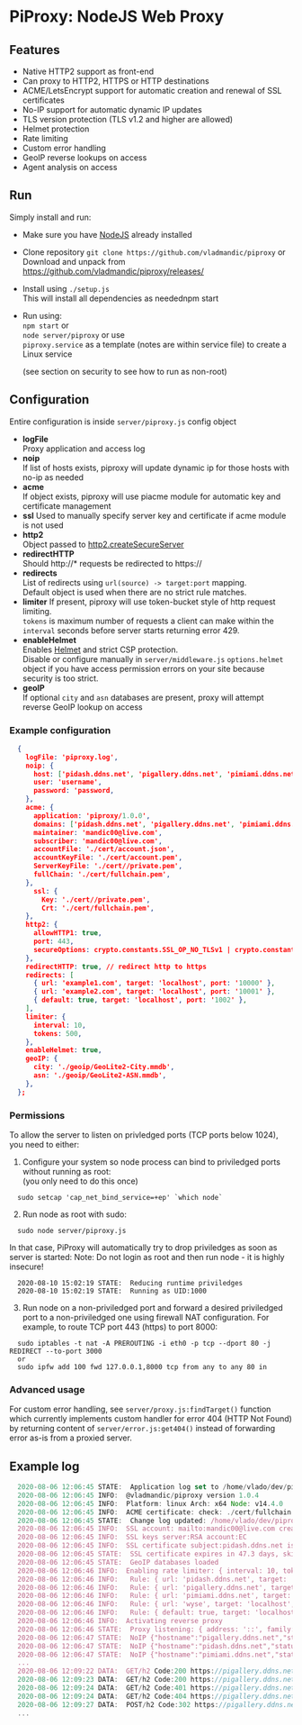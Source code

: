 # PiProxy: NodeJS Web Proxy

## Features

- Native HTTP2 support as front-end
- Can proxy to HTTP2, HTTPS or HTTP destinations
- ACME/LetsEncrypt support for automatic creation and renewal of SSL certificates
- No-IP support for automatic dynamic IP updates
- TLS version protection (TLS v1.2 and higher are allowed)
- Helmet protection
- Rate limiting
- Custom error handling
- GeoIP reverse lookups on access
- Agent analysis on access

## Run

Simply install and run:

- Make sure you have [NodeJS](https://nodejs.org/en/) already installed
- Clone repository `git clone https://github.com/vladmandic/piproxy` or  
  Download and unpack from <https://github.com/vladmandic/piproxy/releases/>
- Install using `./setup.js`  
  This will install all dependencies as needednpm start
- Run using:  
  `npm start` or  
  `node server/piproxy` or use  
  `piproxy.service` as a template (notes are within service file) to create a Linux service  
  
  (see section on security to see how to run as non-root)

## Configuration

Entire configuration is inside `server/piproxy.js` config object

- **logFile**  
  Proxy application and access log
- **noip**  
  If list of hosts exists, piproxy will update dynamic ip for those hosts with no-ip as needed
- **acme**  
  If object exists, piproxy will use piacme module for automatic key and certificate management
- **ssl**
  Used to manually specify server key and certificate if acme module is not used
- **http2**  
  Object passed to [http2.createSecureServer](https://nodejs.org/api/http2.html#http2_http2_createsecureserver_options_onrequesthandler)
- **redirectHTTP**  
  Should http://* requests be redirected to https://
- **redirects**  
  List of redirects using `url(source) -> target:port` mapping.  
  Default object is used when there are no strict rule matches.
- **limiter**
  If present, piproxy will use token-bucket style of http request limiting.  
  `tokens` is maximum number of requests a client can make within the `interval` seconds before server starts returning error 429.
- **enableHelmet**  
  Enables [Helmet](https://helmetjs.github.io/) and strict CSP protection.  
  Disable or configure manually in `server/middleware.js` `options.helmet` object if you have access permission errors on your site because security is too strict.
- **geoIP**  
  If optional `city` and `asn` databases are present, proxy will attempt reverse GeoIP lookup on access

### Example configuration

```json
  {
    logFile: 'piproxy.log',
    noip: {
      host: ['pidash.ddns.net', 'pigallery.ddns.net', 'pimiami.ddns.net'],
      user: 'username',
      password: 'password,
    },
    acme: {
      application: 'piproxy/1.0.0',
      domains: ['pidash.ddns.net', 'pigallery.ddns.net', 'pimiami.ddns.net'],
      maintainer: 'mandic00@live.com',
      subscriber: 'mandic00@live.com',
      accountFile: './cert/account.json',
      accountKeyFile: './cert/account.pem',
      ServerKeyFile: './cert//private.pem',
      fullChain: './cert/fullchain.pem',
    },
      ssl: {
        Key: './cert//private.pem',
        Crt: './cert/fullchain.pem',
    },
    http2: {
      allowHTTP1: true,
      port: 443,
      secureOptions: crypto.constants.SSL_OP_NO_TLSv1 | crypto.constants.SSL_OP_NO_TLSv1_1,
    },
    redirectHTTP: true, // redirect http to https
    redirects: [
      { url: 'example1.com', target: 'localhost', port: '10000' },
      { url: 'example2.com', target: 'localhost', port: '10001' },
      { default: true, target: 'localhost', port: '1002' },
    ],
    limiter: {
      interval: 10,
      tokens: 500,
    },
    enableHelmet: true,
    geoIP: {
      city: './geoip/GeoLite2-City.mmdb',
      asn: './geoip/GeoLite2-ASN.mmdb',
    },
  };
```

### Permissions

To allow the server to listen on privledged ports (TCP ports below 1024), you need to either:

1. Configure your system so node process can bind to priviledged ports without running as root:  
(you only need to do this once)

  ```shell
    sudo setcap 'cap_net_bind_service=+ep' `which node`
  ```

2. Run node as root with sudo:

  ```shell
    sudo node server/piproxy.js
  ```

   In that case, PiProxy will automatically try to drop priviledges as soon as server is started:
   Note: Do not login as root and then run node - it is highly insecure!

  ```log
    2020-08-10 15:02:19 STATE:  Reducing runtime priviledges
    2020-08-10 15:02:19 STATE:  Running as UID:1000
  ```

3. Run node on a non-priviledged port and forward a desired priviledged port to a non-priviledged one using firewall NAT configuration. For example, to route TCP port 443 (https) to port 8000:

```shell
  sudo iptables -t nat -A PREROUTING -i eth0 -p tcp --dport 80 -j REDIRECT --to-port 3000
  or
  sudo ipfw add 100 fwd 127.0.0.1,8000 tcp from any to any 80 in
```

### Advanced usage

For custom error handling, see `server/proxy.js:findTarget()` function which currently implements custom handler for error 404 (HTTP Not Found) by returning content of `server/error.js:get404()` instead of forwarding error as-is from a proxied server.  

## Example log

```js
  2020-08-06 12:06:45 STATE:  Application log set to /home/vlado/dev/piproxy/piproxy.log
  2020-08-06 12:06:45 INFO:  @vladmandic/piproxy version 1.0.4
  2020-08-06 12:06:45 INFO:  Platform: linux Arch: x64 Node: v14.4.0
  2020-08-06 12:06:45 INFO:  ACME certificate: check: ./cert/fullchain.pem
  2020-08-06 12:06:45 STATE:  Change log updated: /home/vlado/dev/piproxy/CHANGELOG.md
  2020-08-06 12:06:45 INFO:  SSL account: mailto:mandic00@live.com created: 2020-04-23 21:55:15
  2020-08-06 12:06:45 INFO:  SSL keys server:RSA account:EC
  2020-08-06 12:06:45 INFO:  SSL certificate subject:pidash.ddns.net issuer:Let's Encrypt Authority X3
  2020-08-06 12:06:45 STATE:  SSL certificate expires in 47.3 days, skipping renewal
  2020-08-06 12:06:45 STATE:  GeoIP databases loaded
  2020-08-06 12:06:46 INFO:  Enabling rate limiter: { interval: 10, tokens: 500 }
  2020-08-06 12:06:46 INFO:   Rule: { url: 'pidash.ddns.net', target: 'localhost', port: '10000' }
  2020-08-06 12:06:46 INFO:   Rule: { url: 'pigallery.ddns.net', target: 'localhost', port: '10010' }
  2020-08-06 12:06:46 INFO:   Rule: { url: 'pimiami.ddns.net', target: 'localhost', port: '10020' }
  2020-08-06 12:06:46 INFO:   Rule: { url: 'wyse', target: 'localhost', port: '10010' }
  2020-08-06 12:06:46 INFO:   Rule: { default: true, target: 'localhost', port: '10010' }
  2020-08-06 12:06:46 INFO:  Activating reverse proxy
  2020-08-06 12:06:46 STATE:  Proxy listening: { address: '::', family: 'IPv6', port: 443 }
  2020-08-06 12:06:47 STATE:  NoIP {"hostname":"pigallery.ddns.net","status":200,"text":"nochg 138.207.150.136"}
  2020-08-06 12:06:47 STATE:  NoIP {"hostname":"pidash.ddns.net","status":200,"text":"nochg 138.207.150.136"}
  2020-08-06 12:06:47 STATE:  NoIP {"hostname":"pimiami.ddns.net","status":200,"text":"nochg 138.207.150.136"}
  ...
  2020-08-06 12:09:22 DATA:  GET/h2 Code:200 https://pigallery.ddns.net/ From:::ffff:172.58.11.104 Size:0 OS:'Android' Device:'Samsung' Agent:'Chrome Mobile.77.0' Geo:'NA/US/Miami' ASN:'T-Mobile USA, Inc.' Loc:25.8119,-80.2318
  2020-08-06 12:09:23 DATA:  GET/h2 Code:200 https://pigallery.ddns.net/dist/gallery.js From:::ffff:172.58.11.104 Size:0 OS:'Android' Device:'Samsung' Agent:'Chrome Mobile.77.0' Geo:'NA/US/Miami' ASN:'T-Mobile USA, Inc.' Loc:25.8119,-80.2318
  2020-08-06 12:09:24 DATA:  GET/h2 Code:401 https://pigallery.ddns.net/api/user From:::ffff:172.58.11.104 Size:0 OS:'Android' Device:'Samsung' Agent:'Chrome Mobile.77.0' Geo:'NA/US/Miami' ASN:'T-Mobile USA, Inc.' Loc:25.8119,-80.2318
  2020-08-06 12:09:24 DATA:  GET/h2 Code:404 https://pigallery.ddns.net/missing From:::ffff:172.58.11.104 Size:151 OS:'Android' Device:'Samsung' Agent:'Chrome Mobile.77.0' Geo:'NA/US/Miami' ASN:'T-Mobile USA, Inc.' Loc:25.8119,-80.2318
  2020-08-06 12:09:27 DATA:  POST/h2 Code:302 https://pigallery.ddns.net/api/auth From:::ffff:172.58.11.104 Size:46 OS:'Android' Device:'Samsung' Agent:'Chrome Mobile.77.0' Geo:'NA/US/Miami' ASN:'T-Mobile USA, Inc.' Loc:25.8119,-80.2318
  ...
```
